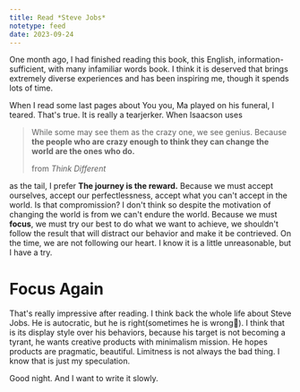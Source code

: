 ```yaml
---
title: Read *Steve Jobs*
notetype: feed
date: 2023-09-24
---
```


One month ago, I had finished reading this book, this English, information-sufficient, with many infamiliar words book. I think it is deserved that brings extremely diverse experiences and has been inspiring me, though it spends lots of time.

When I read some last pages about You you, Ma played on his funeral, I teared. That's true. It is really a tearjerker. When Isaacson uses

> While some may see them as the crazy one, we see genius. Because **the people who are crazy enough to think they can change the world are the ones who do.**
> 
> from *Think Different*

as the tail, I prefer **The journey is the reward.** Because we must accept ourselves, accept our perfectlessness, accept what you can't accept in the world. Is that compromission? I don't think so despite the motivation of changing the world is from we can't endure the world. Because we must **focus**, we must try our best to do what we want to achieve, we shouldn't follow the result that will distract our behavior and make it be contrieved. On the time, we are not following our heart. I know it is a little unreasonable, but I have a try.

# Focus Again

That's really impressive after reading. I think back the whole life about Steve Jobs. He is autocratic, but he is right(sometimes he is wrong🤣). I think that is its display style over his behaviors, because his target is not becoming a tyrant, he wants creative products with minimalism mission. He hopes products are pragmatic, beautiful. Limitness is not always the bad thing. I know that is just my speculation.

Good night. And I want to write it slowly.